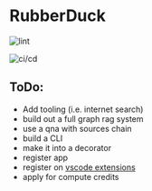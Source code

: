 # RubberDuck


![lint](https://github.com/AEJaspan/LineDebugger/actions/workflows/pylint.yml/badge.svg)

![ci/cd](https://github.com/AEJaspan/LineDebugger/actions/workflows/python-app.yml/badge.svg)

## ToDo:

* Add tooling (i.e. internet search)
* build out a full graph rag system
* use a qna with sources chain
* build a CLI
* make it into a decorator
* register app
* register on [vscode extensions](https://code.visualstudio.com/api/ux-guidelines/overview)
* apply for compute credits
